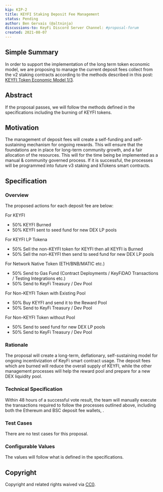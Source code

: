 ```yaml
---
kip: KIP-2
title: KEYFI Staking Deposit Fee Management
status: Pending
author: Ben Gervais (@altninja)
discussions-to: KeyFi Discord Server Channel: #proposal-forum 
created: 2021-08-07
---
```


<!--You can leave these HTML comments in your merged KIP and delete the visible duplicate text guides, they will not appear and may be helpful to refer to if you edit it again. This is the suggested template for new KIPs. Note that an KIP number will be assigned by an editor. When opening a pull request to submit your KIP, please use an abbreviated title in the filename, `kip-draft_title_abbrev.md`. The title should be 44 characters or less.-->

## Simple Summary
<!--"If you can't explain it simply, you don't understand it well enough." Simply describe the outcome the proposed changes intends to achieve. This should be non-technical and accessible to a casual community member.-->
In order to support the implementation of the long term token economic model, we are proposing to manage the current deposit fees collect from the v2 staking contracts according to the methods described in this post: [KEYFI Token Economic Model 1/3](https://medium.com/keyfi-news/keyfi-staking-and-reward-pools-keyfi-token-economic-model-updates-part-1-3-f936020843b).

## Abstract
<!--A short (~200 word) description of the proposed change, the abstract should clearly describe the proposed change. This is what *will* be done if the KIP is implemented, not *why* it should be done or *how* it will be done. If the KIP proposes deploying a new contract, write, "we propose to deploy a new contract that will do x".-->
If the proposal passes, we will follow the methods defined in the specifications including the burning of KEYFI tokens.

## Motivation
<!--This is the problem statement. This is the *why* of the KIP. It should clearly explain *why* the current state of the protocol is inadequate.  It is critical that you explain *why* the change is needed, if the KIP proposes changing how something is calculated, you must address *why* the current calculation is innaccurate or wrong. This is not the place to describe how the KIP will address the issue!-->
The management of deposit fees will create a self-funding and self-sustaining mechanism for ongoing rewards. This will ensure that the foundations are in place for long-term community growth, and a fair allocation of the resources.  This will for the time being be implemented as a manual & community governed process.  If it is successful, the processes will be programmed into future v3 staking and kTokens smart contracts.

## Specification
<!--The specification should describe the syntax and semantics of any new feature, there are five sections
1. Overview
2. Rationale
3. Technical Specification
4. Test Cases
5. Configurable Values
-->

### Overview
<!--This is a high level overview of *how* the KIP will solve the problem. The overview should clearly describe how the new feature will be implemented.-->
The proposed actions for each deposit fee are below:

For KEYFI
* 50% KEYFI Burned
* 50% KEYFI sent to seed fund for new DEX LP pools

For KEYFI LP Tokena
* 50% Sell the non-KEYFI token for KEYFI then all KEYFI is Burned
* 50% Sell the non-KEYFI then send to seed fund for new DEX LP pools

For Network Native Token (ETH/BNB/MATIC etc.)
* 50% Send to Gas Fund (Contract Deployments / KeyFiDAO Transactions / Testing Integrations etc.)
* 50% Send to KeyFi Treasury / Dev Pool

For Non-KEYFI Token with Existing Pool
* 50% Buy KEYFI and send it to the Reward Pool
* 50% Send to KeyFi Treasury / Dev Pool

For Non-KEYFI Token without Pool
* 50% Send to seed fund for new DEX LP pools
* 50% Send to KeyFi Treasury / Dev Pool 

### Rationale
<!--This is where you explain the reasoning behind how you propose to solve the problem. Why did you propose to implement the change in this way, what were the considerations and trade-offs. The rationale fleshes out what motivated the design and why particular design decisions were made. It should describe alternate designs that were considered and related work. The rationale may also provide evidence of consensus within the community, and should discuss important objections or concerns raised during discussion.-->
The proposal will create a long-term, deflationary, self-sustaining model for ongoing incentivization of KeyFi smart contract usage. The deposit fees which are burned will reduce the overall supply of KEYFI, while the other management processes will help the reward pool and prepare for a new DEX liquidity pool.

### Technical Specification
<!--The technical specification should outline the public API of the changes proposed. That is, changes to any of the interfaces KeyFi Finance currently exposes or the creations of new ones.-->
Within 48 hours of a successful vote result, the team will manually execute the transactions required to follow the processes outlined above, including both the Ethereum and BSC deposit fee wallets, .   

### Test Cases
<!--Test cases for an implementation are mandatory for KIPs but can be included with the implementation..-->
There are no test cases for this proposal.

### Configurable Values
<!--Add any variables here that could have an effect on the proposals implementation-->
The values will follow what is defined in the specifications.

## Copyright
Copyright and related rights waived via [CC0](https://creativecommons.org/publicdomain/zero/1.0/).
